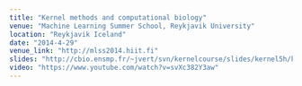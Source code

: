 ```yaml
---
title: "Kernel methods and computational biology"
venue: "Machine Learning Summer School, Reykjavik University"
location: "Reykjavik Iceland"
date: "2014-4-29"
venue_link: "http://mlss2014.hiit.fi"
slides: "http://cbio.ensmp.fr/~jvert/svn/kernelcourse/slides/kernel5h/kernel5h.pdf"
video: "https://www.youtube.com/watch?v=svXc382Y3aw"
---
```

